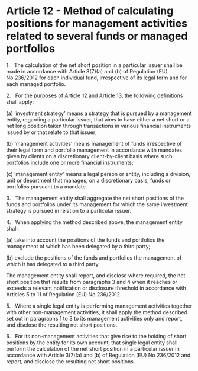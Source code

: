 # Article 12 - Method of calculating positions for management activities related to several funds or managed portfolios


1.   The calculation of the net short position in a particular issuer shall be made in accordance with Article 3(7)(a) and (b) of Regulation (EU) No 236/2012 for each individual fund, irrespective of its legal form and for each managed portfolio.

2.   For the purposes of Article 12 and Article 13, the following definitions shall apply:

(a) ‘investment strategy’ means a strategy that is pursued by a management entity, regarding a particular issuer, that aims to have either a net short or a net long position taken through transactions in various financial instruments issued by or that relate to that issuer;

(b) ‘management activities’ means management of funds irrespective of their legal form and portfolio management in accordance with mandates given by clients on a discretionary client-by-client basis where such portfolios include one or more financial instruments;

(c) ‘management entity’ means a legal person or entity, including a division, unit or department that manages, on a discretionary basis, funds or portfolios pursuant to a mandate.

3.   The management entity shall aggregate the net short positions of the funds and portfolios under its management for which the same investment strategy is pursued in relation to a particular issuer.

4.   When applying the method described above, the management entity shall:

(a) take into account the positions of the funds and portfolios the management of which has been delegated by a third party;

(b) exclude the positions of the funds and portfolios the management of which it has delegated to a third party.

The management entity shall report, and disclose where required, the net short position that results from paragraphs 3 and 4 when it reaches or exceeds a relevant notification or disclosure threshold in accordance with Articles 5 to 11 of Regulation (EU) No 236/2012.

5.   Where a single legal entity is performing management activities together with other non-management activities, it shall apply the method described set out in paragraphs 1 to 3 to its management activities only and report, and disclose the resulting net short positions.

6.   For its non-management activities that give rise to the holding of short positions by the entity for its own account, that single legal entity shall perform the calculation of the net short position in a particular issuer in accordance with Article 3(7)(a) and (b) of Regulation (EU) No 236/2012 and report, and disclose the resulting net short positions.
